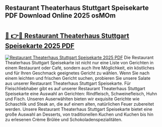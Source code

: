 ## Restaurant Theaterhaus Stuttgart Speisekarte PDF Download Online 2025 osMOm

# <h2><a href="http://gca52l.nevu.top/?p=Restaurant+Theaterhaus+Stuttgart+Speisekarte">🔗 👉🔴 Restaurant Theaterhaus Stuttgart Speisekarte 2025 PDF</a></h2>

[![Restaurant Theaterhaus Stuttgart Speisekarte 2025 PDF](https://i.imgur.com/dBaPXMq.png)](http://gca52l.nevu.top/?p=Restaurant+Theaterhaus+Stuttgart+Speisekarte)
Die Restaurant Theaterhaus Stuttgart Speisekarte ist nicht nur eine Liste von Gerichten in einem Restaurant oder Café, sondern auch Ihre Möglichkeit, ein köstliches und für Ihren Geschmack geeignetes Gericht zu wählen. Wenn Sie nach einem leichten und frischen Gericht suchen, probieren Sie unsere Salate aus unserer Restaurant Theaterhaus Stuttgart Speisekarte. Für Fleischliebhaber gibt es auf unserer Restaurant Theaterhaus Stuttgart Speisekarte eine Auswahl an Gerichten: Rindfleisch, Schweinefleisch, Huhn und Fisch. Unseren Auserwählten bieten wir exquisite Gerichte wie Schaschlik und Steak an, die auf einem alten, natürlichen Feuer zubereitet werden. Unsere Restaurant Theaterhaus Stuttgart Speisekarte bietet eine große Auswahl an Desserts, von traditionellen Kuchen und Kuchen bis hin zu erlesenen Crème Brûlée und Schokoladenspezialitäten.
